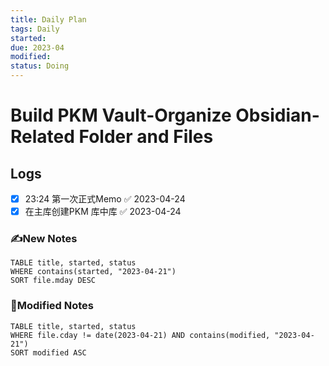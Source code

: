 ```yaml
---
title: Daily Plan
tags: Daily
started: 
due: 2023-04
modified: 
status: Doing
---
```

# Build PKM Vault-Organize Obsidian-Related Folder  and Files 
## Logs
- [x] 23:24 第一次正式Memo ✅ 2023-04-24
- [x] 在主库创建PKM 库中库 ✅ 2023-04-24
### ✍️New Notes

```dataview
TABLE title, started, status
WHERE contains(started, "2023-04-21")
SORT file.mday DESC
```

### 📝Modified Notes

```dataview
TABLE title, started, status
WHERE file.cday != date(2023-04-21) AND contains(modified, "2023-04-21")
SORT modified ASC
```

